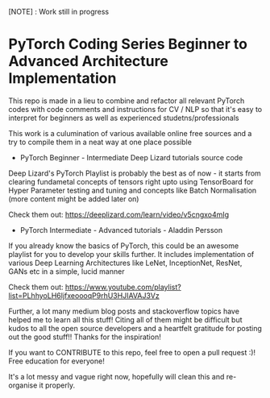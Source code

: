 [NOTE] : Work still in progress

# PyTorch Coding Series Beginner to Advanced Architecture Implementation

This repo is made in a lieu to combine and refactor all relevant PyTorch codes with code comments and instructions for CV / NLP so that it's easy to interpret for beginners as well as experienced studetns/professionals

This work is a culumination of various available online free sources and a try to compile them in a neat way at one place possible

- PyTorch Beginner - Intermediate Deep Lizard tutorials source code

Deep Lizard's PyTorch Playlist is probably the best as of now - it starts from clearing fundametal concepts of tensors right upto using 
TensorBoard for Hyper Parameter testing and tuning and concepts like Batch Normalisation (more content might be added later on)

Check them out: https://deeplizard.com/learn/video/v5cngxo4mIg 

- PyTorch Intermediate - Advanced tutorials - Aladdin Persson

If you already know the basics of PyTorch, this could be an awesome playlist for you to develop your skills further. It includes implementation of various Deep Learning Architectures like LeNet, InceptionNet, ResNet, GANs etc in a simple, lucid manner

Check them out: https://www.youtube.com/playlist?list=PLhhyoLH6IjfxeoooqP9rhU3HJIAVAJ3Vz

Further, a lot many medium blog posts and stackoverflow topics have helped me to learn all this stuff! Citing all of them might be difficult but kudos to all the open source developers and a heartfelt gratitude for posting out the good stuff!! Thanks for the inspiration!

If you want to CONTRIBUTE to this repo, feel free to open a pull request :)! Free education for everyone!

It's a lot messy and vague right now, hopefully will clean this and re-organise it properly.
